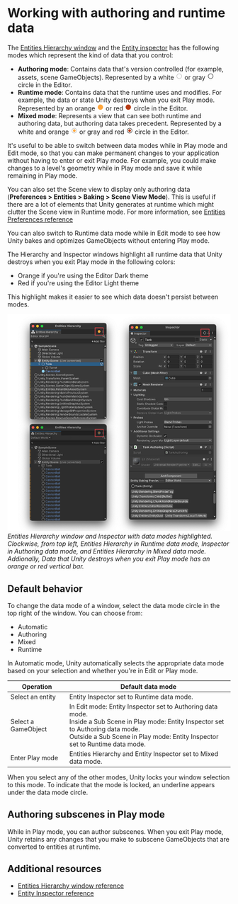 # Working with authoring and runtime data

The [Entities Hierarchy window](editor-hierarchy-window.md) and the [Entity inspector](editor-entity-inspector.md) has the following modes which represent the kind of data that you control:

* **Authoring mode**: Contains data that's version controlled (for example, assets, scene GameObjects). Represented by a white ![](images/editor-authoring-mode-dark.png) or gray ![](images/editor-authoring-mode-light.png) circle in the Editor.
* **Runtime mode**: Contains data that the runtime uses and modifies. For example, the data or state Unity destroys when you exit Play mode. Represented by an orange ![](images/editor-runtime-mode-dark.png) or red ![](images/editor-runtime-mode-light.png) circle in the Editor.
* **Mixed mode**: Represents a view that can see both runtime and authoring data, but authoring data takes precedent. Represented by a white and orange ![](images/editor-mixed-mode-dark.png) or gray and red ![](images/editor-mixed-mode-light.png) circle in the Editor.

It's useful to be able to switch between data modes while in Play mode and Edit mode, so that you can make permanent changes to your application without having to enter or exit Play mode. For example, you could make changes to a level's geometry while in Play mode and save it while remaining in Play mode. 

You can also set the Scene view to display only authoring data (**Preferences &gt; Entities &gt; Baking &gt; Scene View Mode**). This is useful if there are a lot of elements that Unity generates at runtime which might clutter the Scene view in Runtime mode. For more information, see [Entities Preferences reference](editor-preferences.md)

You can also switch to Runtime data mode while in Edit mode to see how Unity bakes and optimizes GameObjects without entering Play mode.

The Hierarchy and Inspector windows highlight all runtime data that Unity destroys when you exit Play mode in the following colors:

* Orange if you're using the Editor Dark theme
* Red if you're using the Editor Light theme

This highlight makes it easier to see which data doesn't persist between modes.

![](images/editor-data-modes.png)<br/>_Entities Hierarchy window and Inspector with data modes highlighted. Clockwise, from top left, Entities Hierarchy in Runtime data mode, Inspector in Authoring data mode, and Entities Hierarchy in Mixed data mode. Addionally, Data that Unity destroys when you exit Play mode has an orange or red vertical bar._

## Default behavior

To change the data mode of a window, select the data mode circle in the top right of the window. You can choose from:

* Automatic
* Authoring
* Mixed
* Runtime

In Automatic mode, Unity automatically selects the appropriate data mode based on your selection and whether you're in Edit or Play mode.

|**Operation**|**Default data mode**|
|---|---|
|Select an entity| Entity Inspector set to Runtime data mode.|
|Select a GameObject |In Edit mode: Entity Inspector set to Authoring data mode. <br/>Inside a Sub Scene in Play mode: Entity Inspector set to Authoring data mode. <br/> Outside a Sub Scene in Play mode: Entity Inspector set to Runtime data mode. |
|Enter Play mode|Entities Hierarchy and Entity Inspector set to Mixed data mode.|

When you select any of the other modes, Unity locks your window selection to this mode. To indicate that the mode is locked, an underline appears under the data mode circle.

## Authoring subscenes in Play mode

While in Play mode, you can author subscenes. When you exit Play mode, Unity retains any changes that you make to subscene GameObjects that are converted to entities at runtime.

## Additional resources

* [Entities Hierarchy window reference](editor-hierarchy-window.md)
* [Entity Inspector reference](editor-entity-inspector.md)
